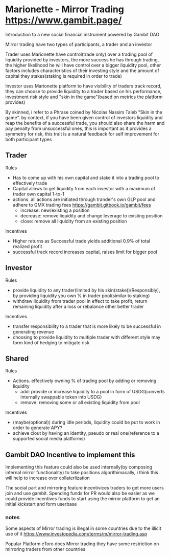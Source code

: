 
# Marionette - Mirror Trading https://www.gambit.page/

Introduction to a new social financial instrument powered by Gambit DAO

Mirror trading have two types of participants, a trader and an investor

Trader uses Marionette have control(trade only) over a trading pool of liquidity provided by investors, the more success he has through trading, the higher likelihood he will have control over a bigger liquidity pool, other factors includes characteristics of their investing style and the amount of capital they stakes(staking is required in order to trade)

Investor uses Marionette platform to have visibility of traders track record, they can choose to provide liquidity to a trader based on his performance, investment risk style and "skin in the game"(based on metrics the platform provides)

By skinned, i refer to a Phrase coined by Nicolas Nassim Taleb "Skin in the game". by context, if you have been given control of investors liquidity and reap the benefits of a successful trade, you should also share the harm and pay penalty from unsuccessful ones, this is important as it provides a symmetry for risk, this trait is a natural feedback for self improvement for both participant types

## Trader

Rules

- Has to come up with his own capital and stake it into a trading pool to effectively trade
- Capital allows to get liquidity from each investor with a maximum of trader own capital 1-to-1
- actions. all actions are initiated through trander's own GLP pool and adhere to GMX trading fees <https://gambit.gitbook.io/gambit/fees>
  - increase: new/existing a position
  - decrease: remove liquidity and change leverage to existing position
  - close: remove all liquidity from an existing position

Incentives

- Higher returns as Successful trade yields additional 0.9% of total realized profit
- successful track record increases capital, raises limit for bigger pool

## Investor

Rules

- provide liquidity to any trader(limited by his skin(stake))(Responsibly), by providing liquidity you own % in trader pool(similar to staking)
- withdraw liquidity from trader pool in effect to take profit, return remaining liquidity after a loss or rebalance other better trader

Incentives

- transfer responsibility to a trader that is more likely to be successful in generating revenue
- choosing to provide liquidity to multiple trader with different style may form kind of hedging to mitigate risk

## Shared

Rules

- Actions. effectively owning % of trading pool by adding or removing liquidity
  - add: provide or increase liquidity to a pool in form of USDG(converts internally swappable token into USDG)
  - remove: removing some or all existing liquidity from pool

Incentives

- (maybe(optional)) during idle periods, liquidity could be put to work in order to generate APY?
- achieve clout by having an identity, pseudo or real one(reference to a supported social media platforms)

## Gambit DAO Incentive to implement this

Implementing this feature could also be used internally(by composing internal mirror functionality) to take positions algorithimacally, i think this will help to increase over collaterlization

The social part and mirroring feature incentivices traders to get more users join and use gambit. Spending funds for PR would also be easier as we could provide incentives funds to start using the mirror platform to get an initial kickstart and form userbase

### notes

Some aspects of Mirror trading is illegal in some countries due to the illicit use of it
<https://www.investopedia.com/terms/m/mirror-trading.asp>

Popular Platform eToro does Mirror trading they have some restriction on mirroring traders from other countries
